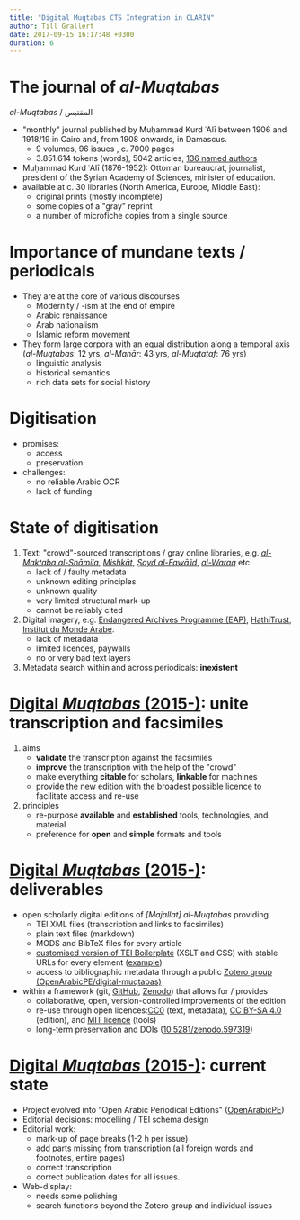 ```yaml
---
title: "Digital Muqtabas CTS Integration in CLARIN"
author: Till Grallert
date: 2017-09-15 16:17:48 +0300
duration: 6
---
```


# The journal of *al-Muqtabas*

*al-Muqtabas* / المقتبس

- "monthly" journal published by Muḥammad Kurd ʿAlī between 1906 and 1918/19 in Cairo and, from 1908 onwards, in Damascus.
    + 9 volumes, 96 issues <!-- (at least 2 double issues),  -->, c. 7000 pages
    + 3.851.614 tokens (words), 5042 articles, [136 named authors](../assets/muqtabas_word-cloud.html)
- Muḥammad Kurd ʿAlī (1876-1952): Ottoman bureaucrat, journalist, president of the Syrian Academy of Sciences, minister of education.
- available at c. 30 libraries (North America, Europe, Middle East):
    + original prints (mostly incomplete)
    + some copies of a "gray" reprint
    + a number of microfiche copies from a single source

# Importance of mundane texts / periodicals

- They are at the core of various discourses
    + Modernity / -ism at the end of empire
    + Arabic renaissance
    + Arab nationalism
    + Islamic reform movement
- They form large corpora with an equal distribution along a temporal axis (*al-Muqtabas*: 12 yrs, *al-Manār*: 43 yrs, *al-Muqtaṭaf*: 76 yrs)
    + linguistic analysis
    + historical semantics
    + rich data sets for social history

# Digitisation

- promises:
    + access
    + preservation
- challenges:
    - no reliable Arabic OCR
    - lack of funding

# State of digitisation

1. Text: "crowd"-sourced transcriptions / gray online libraries, e.g. [*al-Maktaba al-Shāmila*](http://shamela.ws/index.php/book/26523), [*Mishkāt*](http://almeshkat.net/), [*Ṣayd al-Fawāʾid*](http://saaid.net/), [*al-Waraq*](http://www.alwaraq.net/) etc.
    + lack of / faulty metadata
    + unknown editing principles
    + unknown quality
    + very limited structural mark-up
    + cannot be reliably cited
2. Digital imagery, e.g. [Endangered Archives Programme (EAP)](http://eap.bl.uk/database/overview_project.a4d?projID=EAP119;r=63), [HathiTrust](http://catalog.hathitrust.org/Record/100658549), [Institut du Monde Arabe](http://ima.bibalex.org/IMA/presentation/periodic/list.jsf?pid=9C82C139F9785E99D30089727B40A269).
    + lack of metadata
    + limited licences, paywalls
    + no or very bad text layers
3. Metadata search within and across periodicals: **inexistent**

# [Digital *Muqtabas* (2015-)](https://www.github.com/tillgrallert/digital-muqtabas): unite transcription and facsimiles

1. aims
    + **validate** the transcription against the facsimiles
    - **improve** the transcription with the help of the "crowd"
    - make everything **citable** for scholars, **linkable** for machines
    - provide the new edition with the broadest possible licence to facilitate access and re-use
2. principles
    - re-purpose **available** and **established** tools, technologies, and material
    - preference for **open** and **simple** formats and tools

# [Digital *Muqtabas* (2015-)](https://www.github.com/tillgrallert/digital-muqtabas): deliverables

- open scholarly digital editions of *[Majallat] al-Muqtabas* <!-- and *al-Ḥaqāʾiq* --> providing
    + TEI XML files (transcription and links to facsimiles)
    + plain text files (markdown)
    + MODS and BibTeX files for every article
    + [customised version of TEI Boilerplate](https://github.com/tillgrallert/tei-boilerplate-arabic-editions) (XSLT and CSS) with stable URLs for every element ([example](https://tillgrallert.github.io/digital-muqtabas/xml/oclc_4770057679-i_61.TEIP5.xml))
    + access to bibliographic metadata through a public [Zotero group (OpenArabicPE/digital-muqtabas)](https://www.zotero.org/groups/904125/openarabicpe/items/collectionKey/8SINFUW9)
- within a framework (git, [GitHub](https://github.com/tillgrallert/digital-muqtabas), [Zenodo](https://zenodo.org)) that allows for / provides
    + collaborative, open, version-controlled improvements of the edition
    + re-use through open licences:[CC0](https://creativecommons.org/publicdomain/zero/1.0/) (text, metadata), [CC BY-SA 4.0](http://creativecommons.org/licenses/by-sa/4.0/) (edition), and [MIT licence](https://en.wikipedia.org/wiki/MIT_License) (tools)
    + long-term preservation and DOIs ([10.5281/zenodo.597319](https://doi.org/10.5281/zenodo.597319))

# [Digital *Muqtabas* (2015-)](https://www.github.com/tillgrallert/digital-muqtabas): current state

- Project evolved into "Open Arabic Periodical Editions" ([OpenArabicPE](https://openarabicpe.github.io))
- Editorial decisions: modelling / TEI schema design
    <!-- + mark-up of some text features has not yet been decided -->
- Editorial work:
    + mark-up of page breaks (1-2 h per issue)
    + add parts missing from transcription (all foreign words and footnotes, entire pages)
    + correct transcription
    + correct publication dates for all issues.
- Web-display:
    + needs some polishing
    + search functions beyond the Zotero group and individual issues
